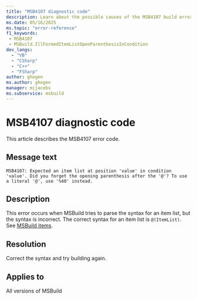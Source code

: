 ```yaml
---
title: "MSB4107 diagnostic code"
description: Learn about the possible causes of the MSB4107 build error, and get troubleshooting tips.
ms.date: 05/16/2025
ms.topic: "error-reference"
f1_keywords:
 - MSB4107
 - MSBuild.IllFormedItemListOpenParenthesisInCondition
dev_langs:
  - "VB"
  - "CSharp"
  - "C++"
  - "FSharp"
author: ghogen
ms.author: ghogen
manager: mijacobs
ms.subservice: msbuild
---
```


# MSB4107 diagnostic code

<!-- :::ErrorDefinitionDescription::: -->
<!-- :::editable-content name="introDescription"::: -->
This article describes the MSB4107 error code.
<!-- :::editable-content-end::: -->

## Message text

<!-- :::editable-content name="messageText"::: -->
`MSB4107: Expected an item list at position 'value' in condition 'value'. Did you forget the opening parenthesis after the '@'? To use a literal '@', use '%40' instead.`
<!-- :::editable-content-end::: -->
<!-- MSB4107: Expected an item list at position {1} in condition "{0}". Did you forget the opening parenthesis after the '@'? To use a literal '@', use '%40' instead. -->

<!-- :::editable-content name="postOutputDescription"::: -->
<!--
{StrBegin="MSB4107: "}
-->
## Description

This error occurs when MSBuild tries to parse the syntax for an item list, but the syntax is incorrect. The correct syntax for an item list is `@(ItemList)`. See [MSBuild items](../msbuild-items.md).

## Resolution

Correct the syntax and try building again.

<!-- :::editable-content-end::: -->
<!-- :::ErrorDefinitionDescription-end::: -->

## Applies to

All versions of MSBuild
